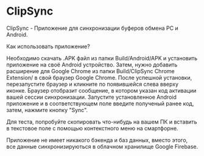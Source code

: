 # ClipSync
ClipSync - Приложение для синхронизации буферов обмена PC и Android.

Как использовать приложение?

Необходимо скачать .APK файл из папки Build/Android/APK и установить приложение на своё Android устройство. Затем, нужно добавить расширение для Google Chrome из папки Build/ClipSync Chrome Extension/ в свой браузер Google Chrome.
После успешной установки, перезапустите браузер и кликните по появившейся слева вверху иконке. Браузер отобразит сообщение, в котором указан код активации вашей сессии синхронизации. Запустите установленное Android приложение и в соответствующем поле введите полученый ранее код, затем, нажмите кнопку "Sync".

Для теста, попробуйте скопировать что-нибудь на вашем ПК и вставить в текстовое поле с помощью контекстного меню на смартфорне.

Приложение не имеет никакого бэкенда и баз данных, вместо этого, все данные синхронизируються в облачном хранилище Google Firebase.
